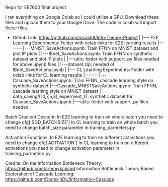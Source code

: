Repo for EE7600 final project

I ran everything on Google Colab so I could utilize a GPU. Download these files and upload them
to your Google Drive. The code in colab will import these files. 

- Github Link: https://github.com/mcash8/Info-Theory-Project
|
|--- E2E Learning Experiments: Folder with colab links for E2E learning results
|-------|---MNIST_SaveActions.ipynb: Train FFNN on MNIST dataset and plot IP plots
|	|---IBnet_SaveActions.ipynb: Train FFNN on synthetic dataset and plot IP plots
|	|---utils: folder with support .py files needed for above .ipynb files
|	|---dataset.zip: needed of IBnet_SaveActions.ipynb
|
|--- CL Learning Experiments: Folder with colab links for CL learning results
|-------|---Cascade_SaveActions.ipynb: Train FFNN, cascade learning style on synthetic dataset
	|---Cascade_MNISTSaveActions.ipynb: Train FFNN, cascade learning style on MNIST dataset
	|---data_saving/[10,7,5,3]_experment_17: synthetic dataset for Cascade_SaveActions.ipynb
	|---utils: folder with support .py files needed 


Batch Gradient Descent: 
In E2E learning to train on whole batch you need to change  cfg['SGD_BATCHSIZE']
In CL learning to train on whole batch you need to change batch_size parameter in training_parmeters.py

Activation Functions:
In E2E learning to train on different activations you need to change  cfg['ACTIVATION']
In CL learning to train on different activations you need to change activation parameter in training_parmeters.py


Credits: 
On the Information Bottleneck Theory: https://github.com/artemyk/ibsgd
Information Bottleneck Theory Based Exploration of Cascade Learning: https://github.com/DorisxinDU/Information-Cascade
